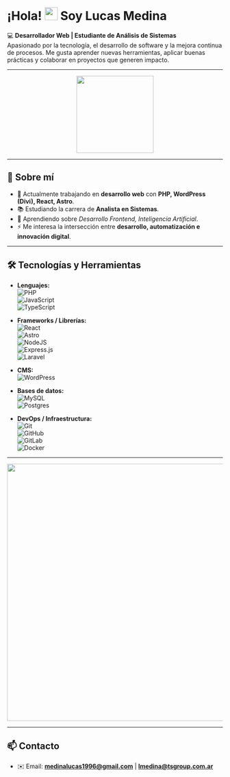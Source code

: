 # ¡Hola! <img src="https://media.giphy.com/media/hvRJCLFzcasrR4ia7z/giphy.gif" width="30px"> Soy Lucas Medina  

💻 **Desarrollador Web | Estudiante de Análisis de Sistemas**  
Apasionado por la tecnología, el desarrollo de software y la mejora continua de procesos. Me gusta aprender nuevas herramientas, aplicar buenas prácticas y colaborar en proyectos que generen impacto.

---

<p align="center">
  <img src="https://user-images.githubusercontent.com/74038190/212284087-bbe7e430-757e-4901-90bf-4cd2ce3e1852.gif" width="180" />
</p>

---

## 🚀 Sobre mí
- 🔭 Actualmente trabajando en **desarrollo web** con **PHP, WordPress (Divi), React, Astro**.  
- 📚 Estudiando la carrera de **Analista en Sistemas**.  
- 🌱 Aprendiendo sobre *Desarrollo Frontend, Inteligencia Artificial*.   
- ⚡ Me interesa la intersección entre **desarrollo, automatización e innovación digital**.  

---

## 🛠️ Tecnologías y Herramientas
- **Lenguajes:**  
  ![PHP](https://img.shields.io/badge/php-%23777BB4.svg?style=for-the-badge&logo=php&logoColor=white)  
  ![JavaScript](https://img.shields.io/badge/javascript-%23323330.svg?style=for-the-badge&logo=javascript&logoColor=%23F7DF1E)  
  ![TypeScript](https://img.shields.io/badge/typescript-%23007ACC.svg?style=for-the-badge&logo=typescript&logoColor=white)  

- **Frameworks / Librerías:**  
  ![React](https://img.shields.io/badge/react-%2320232a.svg?style=for-the-badge&logo=react&logoColor=%2361DAFB)  
  ![Astro](https://img.shields.io/badge/astro-%232C2052.svg?style=for-the-badge&logo=astro&logoColor=white)  
  ![NodeJS](https://img.shields.io/badge/node.js-6DA55F?style=for-the-badge&logo=node.js&logoColor=white)  
  ![Express.js](https://img.shields.io/badge/express.js-%23404d59.svg?style=for-the-badge&logo=express&logoColor=%2361DAFB)  
  ![Laravel](https://img.shields.io/badge/laravel-%23FF2D20.svg?style=for-the-badge&logo=laravel&logoColor=white)  

- **CMS:**  
  ![WordPress](https://img.shields.io/badge/WordPress-%23117AC9.svg?style=for-the-badge&logo=WordPress&logoColor=white)  

- **Bases de datos:**  
  ![MySQL](https://img.shields.io/badge/mysql-4479A1.svg?style=for-the-badge&logo=mysql&logoColor=white)  
  ![Postgres](https://img.shields.io/badge/postgres-%23316192.svg?style=for-the-badge&logo=postgresql&logoColor=white)  

- **DevOps / Infraestructura:**  
  ![Git](https://img.shields.io/badge/git-%23F05033.svg?style=for-the-badge&logo=git&logoColor=white)  
  ![GitHub](https://img.shields.io/badge/github-%23121011.svg?style=for-the-badge&logo=github&logoColor=white)  
  ![GitLab](https://img.shields.io/badge/gitlab-%23181717.svg?style=for-the-badge&logo=gitlab&logoColor=white)  
  ![Docker](https://img.shields.io/badge/docker-%230db7ed.svg?style=for-the-badge&logo=docker&logoColor=white)  

---

<img src="https://user-images.githubusercontent.com/74038190/213910845-af37a709-8995-40d6-be59-724526e3c3d7.gif" width="600" />

---

## 📫 Contacto
- ✉️ Email: **medinalucas1996@gmail.com** | **lmedina@tsgroup.com.ar**

